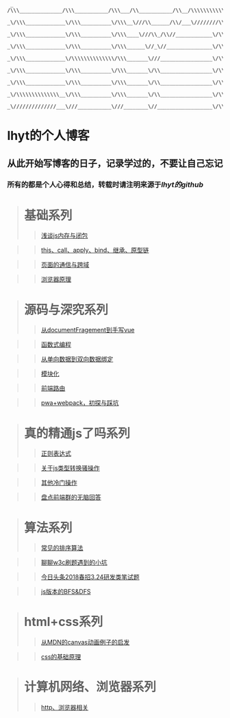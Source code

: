 	 _ /\\\______________/\\\___________/\\\___/\\___________/\\__/\\\\\\\\\\\\\\\\______
	  _\/\\\_____________\/\\\__________\/\\\__\///\\______/\\/___\////////\\\/////______
	   _\/\\\_____________\/\\\__________\/\\\____\///\\_/\\//____________\/\\\__________
	    _\/\\\_____________\/\\\__________\/\\\______\//_\//_______________\/\\\_________
	     _\/\\\_____________\/\\\\\\\\\\\\\\/\\\_______\///_________________\/\\\________
	      _\/\\\_____________\/\\\__________\/\\\_______\/\\_________________\/\\\_______
	       _\/\\\_____________\/\\\__________\/\\\_______\/\\_________________\/\\\_______
	        _\/\\\\\\\\\\\\\\__\/\\\__________\/\\\_______\/\\_________________\/\\\______
	         _\//////////////___\///___________\///________\//__________________\/\\\_____

# lhyt的个人博客
## 从此开始写博客的日子，记录学过的，不要让自己忘记
### 所有的都是个人心得和总结，转载时请注明来源于*lhyt的github*

> # 基础系列
>> [浅谈js内存与闭包](https://github.com/lhyt/issue/issues/1)

>> [this、call、apply、bind、继承、原型链 ](https://github.com/lhyt/issue/issues/14)

>> [页面的通信与跨域](https://github.com/lhyt/issue/issues/20)

>> [浏览器原理](https://github.com/lhyt/issue/issues/22)

> # 源码与深究系列
>> [从documentFragement到手写vue](https://github.com/lhyt/issue/issues/2)

>> [函数式编程](https://github.com/lhyt/issue/issues/7)

>> [从单向数据到双向数据绑定](https://github.com/lhyt/issue/issues/10)

>> [模块化](https://github.com/lhyt/issue/issues/13)

>> [前端路由](https://github.com/lhyt/issue/issues/18)

>> [pwa+webpack，初探与踩坑](https://github.com/lhyt/issue/issues/21)

> # 真的精通js了吗系列
>> [正则表达式](https://github.com/lhyt/issue/issues/4)

>> [关于js类型转换骚操作](https://github.com/lhyt/issue/issues/5)

>> [其他冷门操作](https://github.com/lhyt/issue/issues/12)

>> [盘点前端群的无脑回答](https://github.com/lhyt/issue/issues/17)

> # 算法系列
>> [常见的排序算法](https://github.com/lhyt/issue/issues/3)

>> [聊聊w3c刷题遇到的小坑](https://github.com/lhyt/issue/issues/6)

>> [今日头条2018春招3.24研发类笔试题](https://github.com/lhyt/issue/issues/11)

>> [js版本的BFS&DFS](https://github.com/lhyt/issue/issues/16)

> # html+css系列
>> [从MDN的canvas动画例子的启发](https://github.com/lhyt/issue/issues/8)

>> [css的基础原理](https://github.com/lhyt/issue/issues/15)

> # 计算机网络、浏览器系列
>> [http、浏览器相关](https://github.com/lhyt/issue/issues/9)

